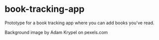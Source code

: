 # book-tracking-app

Prototype for a book tracking app where you can add books you've read.

Background image by Adam Krypel on pexels.com